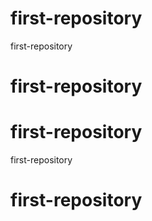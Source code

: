 # first-repository
first-repository
# first-repository
# first-repository
 first-repository
# first-repository
